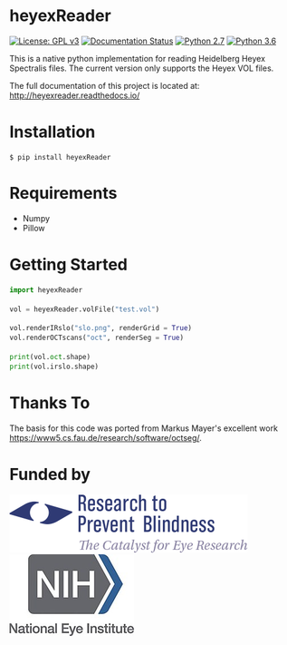 # heyexReader
[![License: GPL v3](https://img.shields.io/badge/License-GPLv3-blue.svg)](https://www.gnu.org/licenses/gpl-3.0)
[![Documentation Status](https://readthedocs.org/projects/heyexreader/badge/?version=latest)](https://heyexreader.readthedocs.io/en/latest/?badge=latest)
[![Python 2.7](https://img.shields.io/badge/python-2.7-blue.svg)](https://www.python.org/downloads/release/python-270/)
[![Python 3.6](https://img.shields.io/badge/python-3.6-blue.svg)](https://www.python.org/downloads/release/python-360/)

This is a native python implementation for reading Heidelberg Heyex
Spectralis files. The current version only supports the Heyex VOL files.

The full documentation of this project is located at: 
<http://heyexreader.readthedocs.io/>

# Installation

    $ pip install heyexReader

# Requirements

  - Numpy
  - Pillow

# Getting Started

``` python
import heyexReader

vol = heyexReader.volFile("test.vol")

vol.renderIRslo("slo.png", renderGrid = True)
vol.renderOCTscans("oct", renderSeg = True)

print(vol.oct.shape)
print(vol.irslo.shape)
```

# Thanks To

The basis for this code was ported from Markus Mayer's excellent work <https://www5.cs.fau.de/research/software/octseg/>. 


# Funded by
[![Research to Prevent Blindness](/funding/rpb.png?raw=true "RPB")](https://www.rpbusa.org/rpb/)
[![National Eye Institute](/funding/nei.jpg?raw=true "NEI")](https://nei.nih.gov/)


